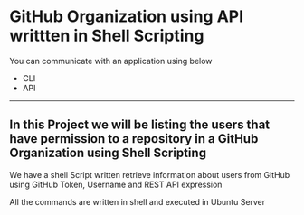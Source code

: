 # GitHub Organization using API writtten in Shell Scripting 
 
You can communicate with an application using below

- CLI
- API

---
## In this Project we will be listing the users that have permission to a repository in a GitHub Organization using Shell Scripting

We have a shell Script written retrieve information about users from GitHub using GitHub Token, Username and REST API expression

All the commands are written in shell and executed in Ubuntu Server  
